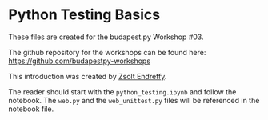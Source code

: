 # Python Testing Basics
These files are created for the budapest.py Workshop #03.

The github repository for the workshops can be found here:  
https://github.com/budapestpy-workshops

This introduction was created by [Zsolt Endreffy](https://github.com/dyj216/).

The reader should start with the `python_testing.ipynb` and follow
the notebook. The `web.py` and the `web_unittest.py` files will be 
referenced in the notebook file.
